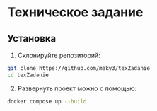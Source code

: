 # Техническое задание

## Установка

1. Склонируйте репозиторий:

```sh
git clone https://github.com/maky3/texZadanie
cd texZadanie
```

2. Развернуть проект можно с помощью:

 ```sh
 docker compose up --build
 ```

